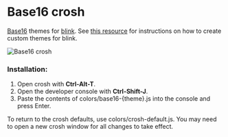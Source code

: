 # Base16 crosh

[Base16](https://github.com/chriskempson/base16) themes for
[blink](https://github.com/blinksh). See [this
resource](https://github.com/blinksh/blink/blob/raw/Resources/FontsAndThemes.md)
for instructions on how to create custom themes for blink.

![Base16 crosh](https://raw.github.com/philj56/base16-crosh/master/base16-crosh.png)

### Installation:
1. Open crosh with **Ctrl-Alt-T**.
2. Open the developer console with **Ctrl-Shift-J**.
3. Paste the contents of colors/base16-{theme}.js into the console and press Enter. 

To return to the crosh defaults, use colors/crosh-default.js. You may need to open 
a new crosh window for all changes to take effect.
